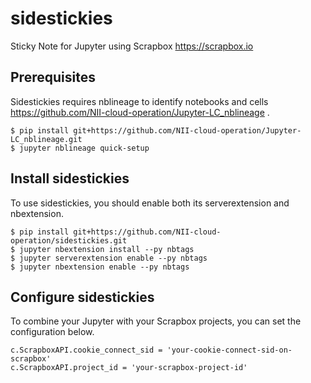 # sidestickies

Sticky Note for Jupyter using Scrapbox https://scrapbox.io

## Prerequisites

Sidestickies requires nblineage to identify notebooks and cells https://github.com/NII-cloud-operation/Jupyter-LC_nblineage .

```
$ pip install git+https://github.com/NII-cloud-operation/Jupyter-LC_nblineage.git
$ jupyter nblineage quick-setup
```

## Install sidestickies

To use sidestickies, you should enable both its serverextension and nbextension.

```
$ pip install git+https://github.com/NII-cloud-operation/sidestickies.git
$ jupyter nbextension install --py nbtags
$ jupyter serverextension enable --py nbtags
$ jupyter nbextension enable --py nbtags
```

## Configure sidestickies

To combine your Jupyter with your Scrapbox projects, you can set
the configuration below.

```
c.ScrapboxAPI.cookie_connect_sid = 'your-cookie-connect-sid-on-scrapbox'
c.ScrapboxAPI.project_id = 'your-scrapbox-project-id'
```
